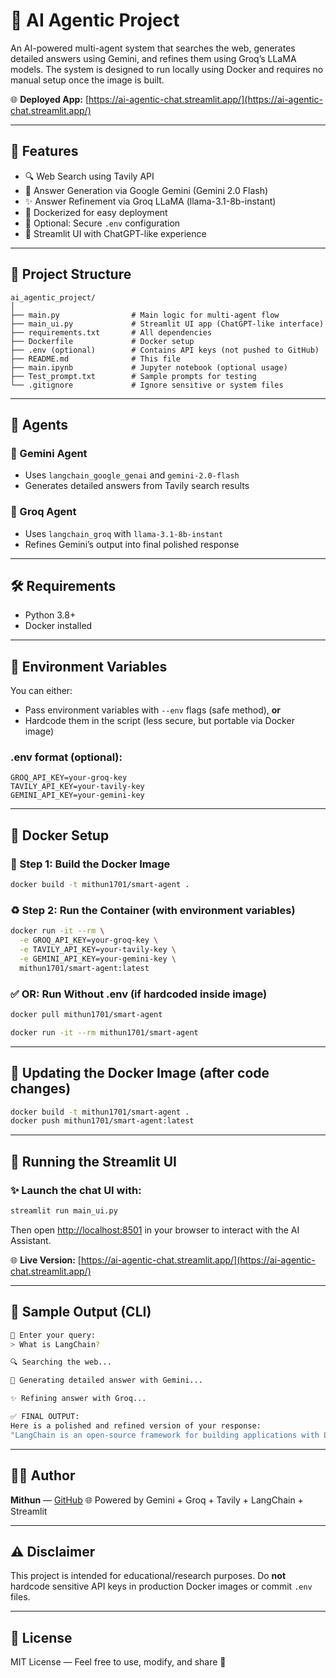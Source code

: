 # 🤖 AI Agentic Project

An AI-powered multi-agent system that searches the web, generates detailed answers using Gemini, and refines them using Groq’s LLaMA models. The system is designed to run locally using Docker and requires no manual setup once the image is built.

🌐 **Deployed App:** [https://ai-agentic-chat.streamlit.app/](https://ai-agentic-chat.streamlit.app/)

---

## 🚀 Features

* 🔍 Web Search using Tavily API
* 🧠 Answer Generation via Google Gemini (Gemini 2.0 Flash)
* ✨ Answer Refinement via Groq LLaMA (llama-3.1-8b-instant)
* 🐳 Dockerized for easy deployment
* 🔐 Optional: Secure `.env` configuration
* 📃 Streamlit UI with ChatGPT-like experience

---

## 📁 Project Structure

```
ai_agentic_project/
│
├── main.py                # Main logic for multi-agent flow
├── main_ui.py             # Streamlit UI app (ChatGPT-like interface)
├── requirements.txt       # All dependencies
├── Dockerfile             # Docker setup
├── .env (optional)        # Contains API keys (not pushed to GitHub)
├── README.md              # This file
├── main.ipynb             # Jupyter notebook (optional usage)
├── Test_prompt.txt        # Sample prompts for testing
└── .gitignore             # Ignore sensitive or system files
```

---

## 🧠 Agents

### 🔹 Gemini Agent

* Uses `langchain_google_genai` and `gemini-2.0-flash`
* Generates detailed answers from Tavily search results

### 🔹 Groq Agent

* Uses `langchain_groq` with `llama-3.1-8b-instant`
* Refines Gemini’s output into final polished response

---

## 🛠️ Requirements

* Python 3.8+
* Docker installed

---

## 🔑 Environment Variables

You can either:

* Pass environment variables with `--env` flags (safe method), **or**
* Hardcode them in the script (less secure, but portable via Docker image)

### .env format (optional):

```env
GROQ_API_KEY=your-groq-key
TAVILY_API_KEY=your-tavily-key
GEMINI_API_KEY=your-gemini-key
```

---

## 🐳 Docker Setup

### 🔨 Step 1: Build the Docker Image

```bash
docker build -t mithun1701/smart-agent .
```

### ♻️ Step 2: Run the Container (with environment variables)

```bash
docker run -it --rm \
  -e GROQ_API_KEY=your-groq-key \
  -e TAVILY_API_KEY=your-tavily-key \
  -e GEMINI_API_KEY=your-gemini-key \
  mithun1701/smart-agent:latest
```

### ✅ OR: Run Without .env (if hardcoded inside image)

```bash
docker pull mithun1701/smart-agent

docker run -it --rm mithun1701/smart-agent
```

---

## 🔄 Updating the Docker Image (after code changes)

```bash
docker build -t mithun1701/smart-agent .
docker push mithun1701/smart-agent:latest
```

---

## 📅 Running the Streamlit UI

### ✨ Launch the chat UI with:

```bash
streamlit run main_ui.py
```

Then open [http://localhost:8501](http://localhost:8501) in your browser to interact with the AI Assistant.

🌐 **Live Version:** [https://ai-agentic-chat.streamlit.app/](https://ai-agentic-chat.streamlit.app/)

---

## 🔪 Sample Output (CLI)

```bash
💬 Enter your query:
> What is LangChain?

🔍 Searching the web...

🧠 Generating detailed answer with Gemini...

✨ Refining answer with Groq...

✅ FINAL OUTPUT:
Here is a polished and refined version of your response:
"LangChain is an open-source framework for building applications with LLMs..."
```

---

## 👨‍💻 Author

**Mithun** — [GitHub](https://github.com/mithun1701)
🌐 Powered by Gemini + Groq + Tavily + LangChain + Streamlit

---

## ⚠️ Disclaimer

This project is intended for educational/research purposes. Do **not** hardcode sensitive API keys in production Docker images or commit `.env` files.

---

## 📄 License

MIT License — Feel free to use, modify, and share 🚀
